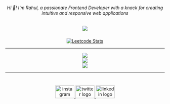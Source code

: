 <h6 align="center">Hi 👋! I'm Rahul, a passionate Frontend Developer with a knack for creating intuitive and responsive web applications</h6>


###

<div align="center">
  <img src="https://profile-counter.glitch.me/zccott/count.svg?"  />
</div>

###

<div align="center">
  
  [![Leetcode Stats](https://leetcard.jacoblin.cool/zccott?ext=contest)](https://leetcard.jacoblin.cool/zccott?ext=contest)
  
</div>

<div align="center">

---

![](https://github-readme-stats.vercel.app/api?username=zccott&theme=dark&hide_border=true&include_all_commits=true&count_private=true)<br/>
![](https://github-readme-streak-stats.herokuapp.com/?user=zccott&theme=dark&hide_border=true)<br/>
![](https://github-readme-stats.vercel.app/api/top-langs/?username=zccott&theme=dark&hide_border=true&include_all_commits=true&count_private=true&layout=compact)

---


###

</div>

###

<br clear="both">

<div align="center">
  <a href="https://www.instagram.com/zccott?igsh=NjF5eXEwcGR2cW5i" target="_blank">
    <img src="https://raw.githubusercontent.com/maurodesouza/profile-readme-generator/master/src/assets/icons/social/instagram/default.svg" width="60" height="40" alt="instagram logo"  />
  </a>
  <a href="https://x.com/zccott?t=p-ENd533hVbxCFCnOaiyrw&s=09" target="_blank">
    <img src="https://raw.githubusercontent.com/maurodesouza/profile-readme-generator/master/src/assets/icons/social/twitter/default.svg" width="60" height="40" alt="twitter logo"  />
  </a>
  <a href="https://www.linkedin.com/in/rahul-ap-69b270229?utm_source=share&utm_campaign=share_via&utm_content=profile&utm_medium=android_app" target="_blank">
    <img src="https://raw.githubusercontent.com/maurodesouza/profile-readme-generator/master/src/assets/icons/social/linkedin/default.svg" width="60" height="40" alt="linkedin logo"  />
  </a>
</div>


###
